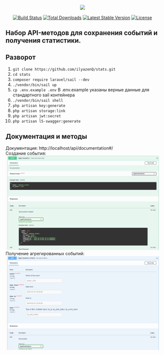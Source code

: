 <p align="center"><a href="https://laravel.com" target="_blank"><img src="https://raw.githubusercontent.com/laravel/art/master/logo-lockup/5%20SVG/2%20CMYK/1%20Full%20Color/laravel-logolockup-cmyk-red.svg" width="400"></a></p>

<p align="center">
<a href="https://travis-ci.org/laravel/framework"><img src="https://travis-ci.org/laravel/framework.svg" alt="Build Status"></a>
<a href="https://packagist.org/packages/laravel/framework"><img src="https://img.shields.io/packagist/dt/laravel/framework" alt="Total Downloads"></a>
<a href="https://packagist.org/packages/laravel/framework"><img src="https://img.shields.io/packagist/v/laravel/framework" alt="Latest Stable Version"></a>
<a href="https://packagist.org/packages/laravel/framework"><img src="https://img.shields.io/packagist/l/laravel/framework" alt="License"></a>
</p>

## Набор API-методов для сохранения событий и получения статистики.

## Разворот

1. `git clone https://github.com/ilyazenQ/stats.git`<br>
2. `cd stats`<br>
3. `composer require laravel/sail --dev`<br>
4. `./vendor/bin/sail up`<br>
5. `cp .env.example .env` В .env.example указаны верные данные для cтандартного sail контейнера<br>
6. `./vendor/bin/sail shell`<br>
7. `php artisan key:generate`<br>
8. `php artisan storage:link`<br>
9. `php artisan jwt:secret`<br>
10. `php artisan l5-swagger:generate`<br>

## Документация и методы
Документация: http://localhost/api/documentation#/ <br>
Создание события:
<img src="post.png" alt="Build Status"> <br>
Получение агрегированных событий:<br>
<img src="get.png" alt="Build Status"> <br>

